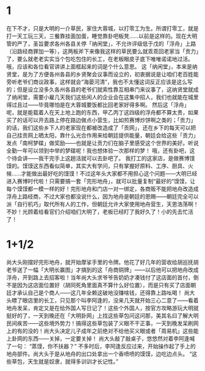 # 1
在下不才，只是大明的一介草民，家住大蓉城，以打零工为生。所谓打零工，就是打一天工玩三天，三餐靠挂面加蛋，睡觉靠卦吧板凳……以前是这样的。现在大明管的严了，圣旨要求各州各县关停「纳闲堂」，不允许评级低于戊的「浮舟」上路（沿路经商罪加一等），这两板斧下来像我这样的草民要么就乖乖回老家当「贡力」了，要么就老老实实当个包吃包住的长工，在老板眼皮子底下唯唯诺诺地过活。
哦，应该和各位看官讲讲上面框起来的词是个什么意思。
这「纳闲堂」，本来是纳贤堂，是为了方便各州各县的乡贤聚会议事而设立的，初衷据说是让咱们老百姓能旁听老爷们商议政事，这样就会“海晏河清”，我也不太懂这词反正应该是这么写的；但是设立没多久各州各县的老爷们就索性靠互相串门来议事了，这纳贤堂就成了纳闲堂，需要小雇几天我们这些闲人的企业会在这集中招人，我们也就能在城里得过且过——毕竟哪怕是在大蓉城要饭都比回老家好得多啊。
然后这「浮舟」呢，就是能载着人在天上地上跑的东西，甲乙丙丁这四级的浮舟都不算太贵，如果买了的话可以开去路上停在路边做点小营生，比如煎赛博炒饼啊之类的；「贡力」的话，我们这些乡下人的老家现在都被改造成了「贡网」，还在乡下的每天可以把自己挂贡网上晒太阳，靠什么光合作用来给朝廷提供能量，朝廷会给这些「贡力」发点「南柯梦碟」做奖励——也就是让贡力们在脑子里感受这个世界的美好。听说全勤一年可以领到中举的梦碟呢！我也想体验一次那样的梦！
哦，还有卦吧，这个待会讲——我干完手上这趟活就可以去卦吧了。
我打工的这家店，是做赛博馍馍的。馍馍这东西看似简单，其实大有学问，只有掌握好原料、工序、厨具、火候……才能做出最好吃的馍馍！不过这年头大家都不用担心这个问题——大明已经进入赛博时代啦！只需要搞一套「完形地舟」，就可以批量复制“最好的”馍馍，让每个馍馍都一模一样的好！完形地舟和门店一对一绑定，各商贩不能把地舟改造成浮舟上路经商，不过大家也都没说什么，因为地舟是朝廷的恩赐——朝廷完全可以派「自行机巧」取代所有人的工作，但朝廷允许大家使用地舟营生，天恩浩荡啊！
不妙！光顾着给看官们介绍咱们大明了，老板已经盯了我好久了！小的先去忙活了！
# 1+1/2
尚大头刚摆好完形地舟，就开始摩挲手里的令牌。他花了好几年的营收给胡巡抚胡老爷送了一幅「大明长赢图」才搞到的这「舟商铜牌」——以后他可以把地舟改成浮舟，开到路上去招客啦！当年尚大头求爷爷告奶奶才凑钱付了这店面的首付，倒不是因为这店面位置好（胡同死角里面真不算什么好位置），而是只有买了店面朝廷才承认自己是个商人——这几年全赖这破地没赚啥钱，还得靠上路吆喝！
尚大头瞟了眼店里的长工，只见那个叫李阿逢的，没来几天就开始三心二意了——看着地舟发呆，肯定又是在给外国人写日记了！这些个外国人，按官方攻略游玩大明就挺好的了，一天到晚还在「大明卦网」上找这些草包问这问那，美其名曰了解大明民间疾苦——这些境外势力！搞得这些草包装了义眼不干正事，一天到晚发呆刷网上的有的没的！尚大头决定儿子成年之前绝对不给他买义眼或者「周易机」这些能上卦网的东西——关掉，一定要关掉！
尚大头敲了敲桌子，悠悠然对着李阿逢喊了一句：
“蒸馍，你不扶器？”
不多时后，李阿逢反应过来，开始操作起了手上的地舟部件。尚大头于是从地舟的出口处拿出一个香喷喷的馍馍，边吃边点头。
“这些草包，天生就是奴隶，就得多训训才长记性。”
<!-- ##{"timestamp":1684308152}## -->